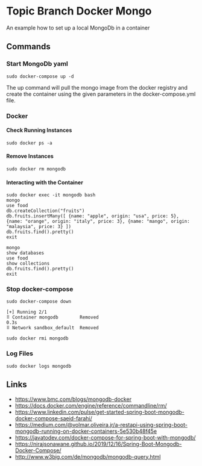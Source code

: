 # Topic Branch Docker Mongo
An example how to set up a local MongoDb in a container
## Commands

### Start MongoDb yaml
    sudo docker-compose up -d
The up command will pull the mongo image from the docker registry and create the container using the given parameters in the docker-compose.yml file.
### Docker

#### Check Running Instances
    sudo docker ps -a

#### Remove Instances
    sudo docker rm mongodb

#### Interacting with the Container
    sudo docker exec -it mongodb bash
    mongo
    use food
    db.createCollection("fruits")
    db.fruits.insertMany([ {name: "apple", origin: "usa", price: 5}, {name: "orange", origin: "italy", price: 3}, {name: "mango", origin: "malaysia", price: 3} ])
    db.fruits.find().pretty()
    exit

    mongo
    show databases
    use food
    show collections
    db.fruits.find().pretty()
    exit

### Stop docker-compose
    sudo docker-compose down

    [+] Running 2/1
    ⠿ Container mongodb        Removed                                                                                                                                       0.3s
    ⠿ Network sandbox_default  Removed  

    sudo docker rmi mongodb

### Log Files

    sudo docker logs mongodb

## Links
* https://www.bmc.com/blogs/mongodb-docker
* https://docs.docker.com/engine/reference/commandline/rm/
* https://www.linkedin.com/pulse/get-started-spring-boot-mongodb-docker-compose-saeid-farahi/
* https://medium.com/@volmar.oliveira.jr/a-restapi-using-spring-boot-mongodb-running-on-docker-containers-5e530b48f45e
* https://javatodev.com/docker-compose-for-spring-boot-with-mongodb/
* https://nirajsonawane.github.io/2019/12/16/Spring-Boot-Mongodb-Docker-Compose/
* http://www.w3big.com/de/mongodb/mongodb-query.html